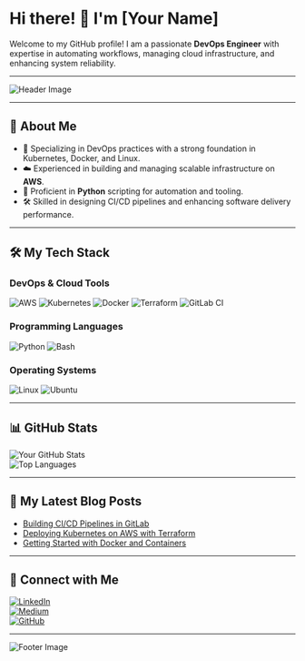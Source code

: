 # Hi there! 👋 I'm [Your Name]  

Welcome to my GitHub profile! I am a passionate **DevOps Engineer** with expertise in automating workflows, managing cloud infrastructure, and enhancing system reliability. 

---

![Header Image](https://via.placeholder.com/1200x300.png?text=Welcome+to+My+GitHub)  

---

## 🚀 About Me  
- 🔧 Specializing in DevOps practices with a strong foundation in Kubernetes, Docker, and Linux.
- ☁️ Experienced in building and managing scalable infrastructure on **AWS**.
- 🐍 Proficient in **Python** scripting for automation and tooling.
- 🛠️ Skilled in designing CI/CD pipelines and enhancing software delivery performance.

---

## 🛠️ My Tech Stack  

### DevOps & Cloud Tools
![AWS](https://img.shields.io/badge/AWS-232F3E?style=for-the-badge&logo=amazon-aws&logoColor=white)
![Kubernetes](https://img.shields.io/badge/Kubernetes-326CE5?style=for-the-badge&logo=kubernetes&logoColor=white)
![Docker](https://img.shields.io/badge/Docker-2496ED?style=for-the-badge&logo=docker&logoColor=white)
![Terraform](https://img.shields.io/badge/Terraform-623CE4?style=for-the-badge&logo=terraform&logoColor=white)
![GitLab CI](https://img.shields.io/badge/GitLab_CI-330F63?style=for-the-badge&logo=gitlab&logoColor=white)

### Programming Languages
![Python](https://img.shields.io/badge/Python-3776AB?style=for-the-badge&logo=python&logoColor=white)
![Bash](https://img.shields.io/badge/Bash_Scripting-4EAA25?style=for-the-badge&logo=gnu-bash&logoColor=white)

### Operating Systems
![Linux](https://img.shields.io/badge/Linux-FCC624?style=for-the-badge&logo=linux&logoColor=black)
![Ubuntu](https://img.shields.io/badge/Ubuntu-E95420?style=for-the-badge&logo=ubuntu&logoColor=white)

---

## 📊 GitHub Stats  
![Your GitHub Stats](https://github-readme-stats.vercel.app/api?username=your-github-username&show_icons=true&theme=radical)  
![Top Languages](https://github-readme-stats.vercel.app/api/top-langs/?username=your-github-username&layout=compact&theme=radical)

---

## 📘 My Latest Blog Posts  

- [Building CI/CD Pipelines in GitLab](#)
- [Deploying Kubernetes on AWS with Terraform](#)
- [Getting Started with Docker and Containers](#)

---

## 🤝 Connect with Me  

[![LinkedIn](https://img.shields.io/badge/LinkedIn-%230077B5.svg?style=for-the-badge&logo=linkedin&logoColor=white)](https://www.linkedin.com/in/your-linkedin-profile/)  
[![Medium](https://img.shields.io/badge/Medium-12100E?style=for-the-badge&logo=medium&logoColor=white)](https://medium.com/@your-medium-profile)  
[![GitHub](https://img.shields.io/badge/GitHub-181717?style=for-the-badge&logo=github&logoColor=white)](https://github.com/your-github-username)  

---

![Footer Image](https://via.placeholder.com/1200x150.png?text=Thank+You+for+Visiting!)
